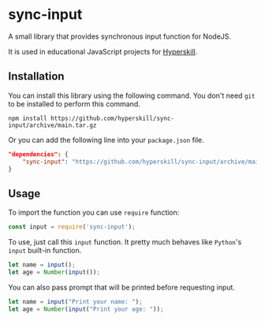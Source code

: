 # sync-input

A small library that provides synchronous input function for NodeJS. 

It is used in educational JavaScript projects for [Hyperskill](https://hyperskill.org).

## Installation

You can install this library using the following command. You don't need `git` to be installed to perform this command.

```shell
npm install https://github.com/hyperskill/sync-input/archive/main.tar.gz
```

Or you can add the following line into your `package.json` file.

```json
"dependencies": {
    "sync-input": "https://github.com/hyperskill/sync-input/archive/main.tar.gz"
}
```

## Usage

To import the function you can use `require` function:

```javascript
const input = require('sync-input');
```

To use, just call this `input` function. It pretty much behaves like `Python`'s `input` built-in function. 

```javascript
let name = input();
let age = Number(input());
```

You can also pass prompt that will be printed before requesting input.

```javascript
let name = input("Print your name: ");
let age = Number(input("Print your age: "));
```